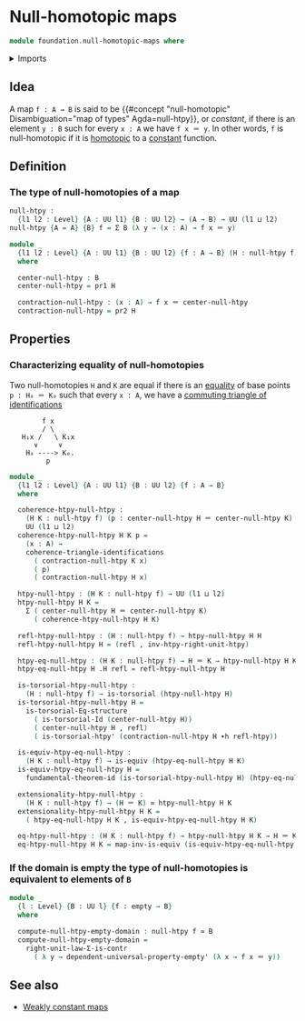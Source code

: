 # Null-homotopic maps

```agda
module foundation.null-homotopic-maps where
```

<details><summary>Imports</summary>

```agda
open import foundation.commuting-triangles-of-identifications
open import foundation.dependent-pair-types
open import foundation.empty-types
open import foundation.fundamental-theorem-of-identity-types
open import foundation.homotopy-induction
open import foundation.identity-types
open import foundation.negation
open import foundation.propositions
open import foundation.structure-identity-principle
open import foundation.torsorial-type-families
open import foundation.type-arithmetic-dependent-pair-types
open import foundation.unit-type
open import foundation.universal-property-empty-type
open import foundation.universe-levels

open import foundation-core.contractible-types
open import foundation-core.equivalences
open import foundation-core.function-types
open import foundation-core.homotopies
```

</details>

## Idea

A map `f : A → B` is said to be
{{#concept "null-homotopic" Disambiguation="map of types" Agda=null-htpy}}, or
_constant_, if there is an element `y : B` such for every `x : A` we have
`f x ＝ y`. In other words, `f` is null-homotopic if it is
[homotopic](foundation-core.homotopies.md) to a
[constant](foundation-core.constant-maps.md) function.

## Definition

### The type of null-homotopies of a map

```agda
null-htpy :
  {l1 l2 : Level} {A : UU l1} {B : UU l2} → (A → B) → UU (l1 ⊔ l2)
null-htpy {A = A} {B} f = Σ B (λ y → (x : A) → f x ＝ y)

module _
  {l1 l2 : Level} {A : UU l1} {B : UU l2} {f : A → B} (H : null-htpy f)
  where

  center-null-htpy : B
  center-null-htpy = pr1 H

  contraction-null-htpy : (x : A) → f x ＝ center-null-htpy
  contraction-null-htpy = pr2 H
```

## Properties

### Characterizing equality of null-homotopies

Two null-homotopies `H` and `K` are equal if there is an
[equality](foundation-core.identity-types.md) of base points `p : H₀ ＝ K₀` such
that every `x : A`, we have a
[commuting triangle of identifications](foundation.commuting-triangles-of-identifications.md)

```text
        f x
        / \
   H₁x /   \ K₁x
      ∨     ∨
    H₀ ----> K₀.
         p
```

```agda
module _
  {l1 l2 : Level} {A : UU l1} {B : UU l2} {f : A → B}
  where

  coherence-htpy-null-htpy :
    (H K : null-htpy f) (p : center-null-htpy H ＝ center-null-htpy K) →
    UU (l1 ⊔ l2)
  coherence-htpy-null-htpy H K p =
    (x : A) →
    coherence-triangle-identifications
      ( contraction-null-htpy K x)
      ( p)
      ( contraction-null-htpy H x)

  htpy-null-htpy : (H K : null-htpy f) → UU (l1 ⊔ l2)
  htpy-null-htpy H K =
    Σ ( center-null-htpy H ＝ center-null-htpy K)
      ( coherence-htpy-null-htpy H K)

  refl-htpy-null-htpy : (H : null-htpy f) → htpy-null-htpy H H
  refl-htpy-null-htpy H = (refl , inv-htpy-right-unit-htpy)

  htpy-eq-null-htpy : (H K : null-htpy f) → H ＝ K → htpy-null-htpy H K
  htpy-eq-null-htpy H .H refl = refl-htpy-null-htpy H

  is-torsorial-htpy-null-htpy :
    (H : null-htpy f) → is-torsorial (htpy-null-htpy H)
  is-torsorial-htpy-null-htpy H =
    is-torsorial-Eq-structure
      ( is-torsorial-Id (center-null-htpy H))
      ( center-null-htpy H , refl)
      ( is-torsorial-htpy' (contraction-null-htpy H ∙h refl-htpy))

  is-equiv-htpy-eq-null-htpy :
    (H K : null-htpy f) → is-equiv (htpy-eq-null-htpy H K)
  is-equiv-htpy-eq-null-htpy H =
    fundamental-theorem-id (is-torsorial-htpy-null-htpy H) (htpy-eq-null-htpy H)

  extensionality-htpy-null-htpy :
    (H K : null-htpy f) → (H ＝ K) ≃ htpy-null-htpy H K
  extensionality-htpy-null-htpy H K =
    ( htpy-eq-null-htpy H K , is-equiv-htpy-eq-null-htpy H K)

  eq-htpy-null-htpy : (H K : null-htpy f) → htpy-null-htpy H K → H ＝ K
  eq-htpy-null-htpy H K = map-inv-is-equiv (is-equiv-htpy-eq-null-htpy H K)
```

### If the domain is empty the type of null-homotopies is equivalent to elements of `B`

```agda
module _
  {l : Level} {B : UU l} {f : empty → B}
  where

  compute-null-htpy-empty-domain : null-htpy f ≃ B
  compute-null-htpy-empty-domain =
    right-unit-law-Σ-is-contr
      ( λ y → dependent-universal-property-empty' (λ x → f x ＝ y))
```

## See also

- [Weakly constant maps](foundation.weakly-constant-maps.md)
